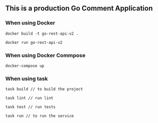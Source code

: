 ## This is a production Go Comment Application

### When using Docker

    docker build -t go-rest-api-v2 .

    docker run go-rest-api-v2

### When using Docker Commpose

    docker-compose up

### When using task

    task build // to build the project

    task lint // run lint

    task test // run tests

    task run // to run the service